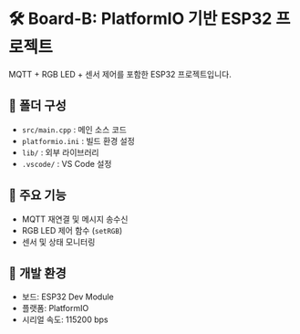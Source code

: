 # 🛠️ Board-B: PlatformIO 기반 ESP32 프로젝트

MQTT + RGB LED + 센서 제어를 포함한 ESP32 프로젝트입니다.

## 📁 폴더 구성

- `src/main.cpp` : 메인 소스 코드
- `platformio.ini` : 빌드 환경 설정
- `lib/` : 외부 라이브러리
- `.vscode/` : VS Code 설정

## 🚀 주요 기능

- MQTT 재연결 및 메시지 송수신
- RGB LED 제어 함수 (`setRGB`)
- 센서 및 상태 모니터링

## 🧠 개발 환경

- 보드: ESP32 Dev Module
- 플랫폼: PlatformIO
- 시리얼 속도: 115200 bps

